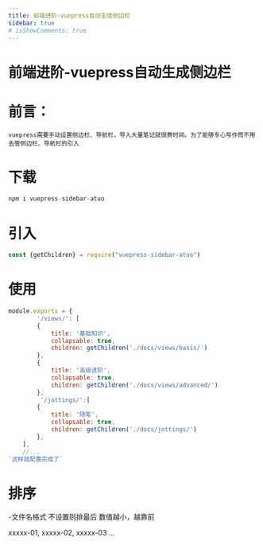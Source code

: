 ```yaml
---
title: 前端进阶-vuepress自动生成侧边栏
sidebar: true
# isShowComments: true
---
```


# 前端进阶-vuepress自动生成侧边栏

<ClientOnly>
<title-pv/>
</ClientOnly>

# 前言：

`vuepress需要手动设置侧边栏、导航栏，导入大量笔记就很费时间。为了能够专心写作而不用去管侧边栏、导航栏的引入`

# 下载 

``` js
npm i vuepress-sidebar-atuo
```

# 引入 

```js
const {getChildren} = require("vuepress-sidebar-atuo")
```

# 使用

``` js
module.exports = {
        '/views/': [
        {
            title: '基础知识',
            collapsable: true,
            children: getChildren('./docs/views/basis/')
        },
        {
            title: '高级进阶',
            collapsable: true,
            children: getChildren('./docs/views/advanced/')
        },
         '/jottings/':[
        {
            title: '随笔',
            collapsable: true,
            children: getChildren('./docs/jottings/')
        },
    ],
    //...
`这样就配置完成了`

```

# 排序

-文件名格式 不设置则排最后 数值越小，越靠前

xxxxx-01,
xxxxx-02,
xxxxx-03
...


<ClientOnly>
  <leave/>
</ClientOnly/>